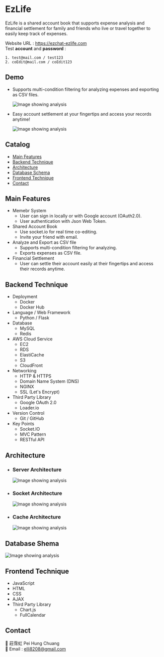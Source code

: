 # EzLife

EzLife is a shared account book that supports expense analysis and financial settlement for family and friends who live or travel together to easily keep track of expenses.

Website URL : <https://ezchat-ezlife.com>\
Test **account** and **password** :

    1. test@mail.com / test123
    2. coEdit@mail.com / coEdit123

## Demo

- Supports multi-condition filtering for analyzing expenses and exporting as CSV files.

  ![Image showing analysis](/readme/analysis.gif)

- Easy account settlement at your fingertips and access your records anytime!

  ![Image showing analysis](/readme/settlement.gif)

## Catalog

- [Main Features](#main-features)
- [Backend Technique](#backend-technique)
- [Architecture](#architecture)
- [Database Schema](#database-schema)
- [Frontend Technique](#frontend-technique)
- [Contact](#contact)

## Main Features

- Memebr System
  - User can sign in locally or with Google account (OAuth2.0).
  - User authentication with Json Web Token.
- Shared Account Book
  - Use socket.io for real time co-editing.
  - Invite your friend with email.
- Analyze and Export as CSV file
  - Supports multi-condition filtering for analyzing.
  - Exports expenses as CSV file.
- Financial Settlement
  - User can settle their account easily at their fingertips and access their records anytime.

## Backend Technique

- Deployment
  - Docker
  - Docker Hub
- Language / Web Framework
  - Python / Flask
- Database
  - MySQL
  - Redis
- AWS Cloud Service
  - EC2
  - RDS
  - ElastiCache
  - S3
  - CloudFront
- Networking
  - HTTP & HTTPS
  - Domain Name System (DNS)
  - NGINX
  - SSL (Let's Encrypt)
- Third Party Library
  - Google OAuth 2.0
  - Loader.io
- Version Control
  - Git / GitHub
- Key Points
  - Socket.IO
  - MVC Pattern
  - RESTful API

## Architecture

- ### Server Architecture

  ![Image showing analysis](/readme/Server_Architecture.png)

- ### Socket Architecture

  ![Image showing analysis](/readme/Socket_Architecture.png)

- ### Cache Architecture

  ![Image showing analysis](/readme/Redis_Architecture.png)

## Database Shema

![Image showing analysis](/readme/database.png)

## Frontend Technique

- JavaScript
- HTML
- CSS
- AJAX
- Third Party Library
  - Chart.js
  - FullCalendar

## Contact

:bust_in_silhouette: 莊霈虹 Pei Hung Chuang \
:email: Email : elli8208@gmail.com
